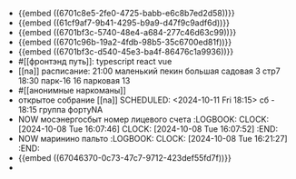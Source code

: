 - {{embed ((6701c8e5-2fe0-4725-babb-e6c8b7ed2d58))}}
- {{embed ((61cf9af7-9b41-4295-b9a9-d47f9c9adf6d))}}
- {{embed ((6701bf3c-5740-48e4-a684-277c46d63c99))}}
- {{embed ((6701c96b-19a2-4fdb-98b5-35c6700ed81f))}}
- {{embed ((6701bf3c-d540-45e3-ba4f-86476c1a9936))}}
- #[[фронтэнд путь]]:
  typescript
  react
  vue
- [[na]] 
  расписание:
  21:00 маленький пекин
  большая садовая 3 стр7
  18:30 парк-16
  16 парковая 13
- #[[анонимные наркоманы]]
- открытое собрание [[na]] 
  SCHEDULED: <2024-10-11 Fri 18:15>
  сб - 18:15
  группа фортуNA
- NOW мосэнергосбыт номер лицевого счета
  :LOGBOOK:
  CLOCK: [2024-10-08 Tue 16:07:46]
  CLOCK: [2024-10-08 Tue 16:07:52]
  :END:
- NOW маринино пальто
  :LOGBOOK:
  CLOCK: [2024-10-08 Tue 16:21:27]
  :END:
- {{embed ((67046370-0c73-47c7-9712-423def55fd7f))}}
-